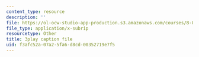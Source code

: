 ```yaml
---
content_type: resource
description: ''
file: https://ol-ocw-studio-app-production.s3.amazonaws.com/courses/8-01sc-classical-mechanics-fall-2016/f3afc52a07a25fa6d8cd00352719e7f5_emrHcqEvXpw.srt
file_type: application/x-subrip
resourcetype: Other
title: 3play caption file
uid: f3afc52a-07a2-5fa6-d8cd-00352719e7f5
---
```

